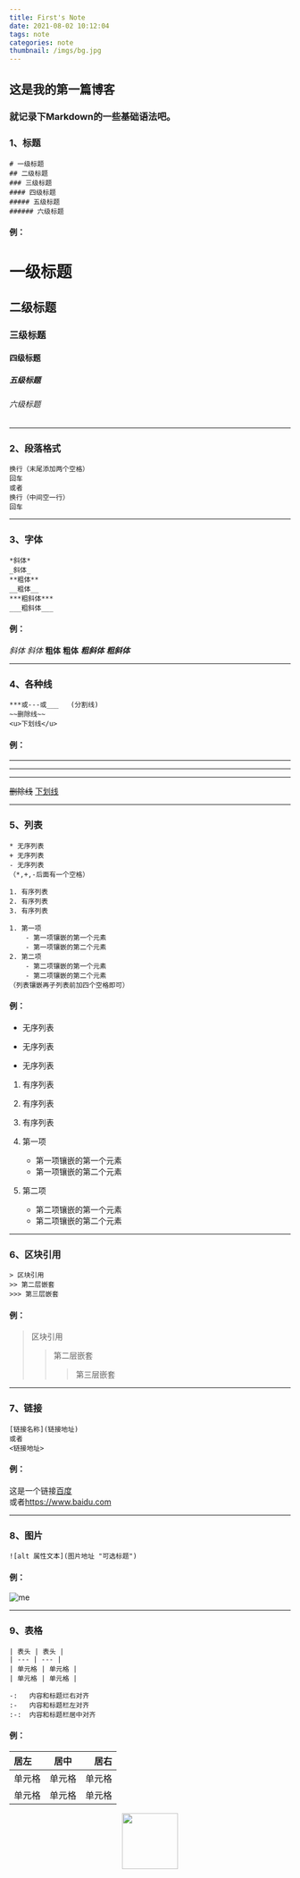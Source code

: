```yaml
---
title: First's Note
date: 2021-08-02 10:12:04
tags: note
categories: note
thumbnail: /imgs/bg.jpg
---
```


## 这是我的第一篇博客
### 就记录下Markdown的一些基础语法吧。

<!-- more -->

### 1、标题
```
# 一级标题
## 二级标题
### 三级标题
#### 四级标题
##### 五级标题
###### 六级标题
```
#### 例：
# 一级标题
## 二级标题
### 三级标题
#### 四级标题
##### 五级标题
###### 六级标题

***

### 2、段落格式
```
换行（末尾添加两个空格）
回车  
或者  
换行（中间空一行）
回车
```

***

### 3、字体
```
*斜体*
_斜体_
**粗体**
__粗体__
***粗斜体***
___粗斜体___
```
#### 例：
*斜体*
_斜体_
**粗体**
__粗体__
***粗斜体***
___粗斜体___

***

### 4、各种线
``` 
***或---或___   (分割线)
~~删除线~~
<u>下划线</u>
```
#### 例：
***
---
___
~~删除线~~
<u>下划线</u>

***

### 5、列表
```
* 无序列表
+ 无序列表
- 无序列表
（*,+,-后面有一个空格）

1. 有序列表
2. 有序列表
3. 有序列表

1. 第一项
    - 第一项镶嵌的第一个元素
	- 第一项镶嵌的第二个元素
2. 第二项
    - 第二项镶嵌的第一个元素
	- 第二项镶嵌的第二个元素
（列表镶嵌再子列表前加四个空格即可）
```
#### 例：
* 无序列表
+ 无序列表
- 无序列表

1. 有序列表
2. 有序列表
3. 有序列表

4. 第一项
    - 第一项镶嵌的第一个元素
	- 第一项镶嵌的第二个元素
5. 第二项
    - 第二项镶嵌的第一个元素
	- 第二项镶嵌的第二个元素 

***

### 6、区块引用
```
> 区块引用
>> 第二层嵌套
>>> 第三层嵌套
```
#### 例：
> 区块引用
>> 第二层嵌套
>>> 第三层嵌套

***

### 7、链接
```
[链接名称](链接地址)
或者
<链接地址>
```
#### 例：
这是一个链接[百度](https://www.baidu.com)  
或者<https://www.baidu.com>

***

### 8、图片
```
![alt 属性文本](图片地址 "可选标题")
```
#### 例：
![me](https://z3.ax1x.com/2021/08/16/f2Hxdx.jpg "me")
<!-- [![f2Hxdx.jpg](https://z3.ax1x.com/2021/08/16/f2Hxdx.jpg)](https://imgtu.com/i/f2Hxdx) -->

***

### 9、表格
```
| 表头 | 表头 |
| --- | --- |
| 单元格 | 单元格 |
| 单元格 | 单元格 |

-:   内容和标题烂右对齐
:-   内容和标题栏左对齐
:-:  内容和标题栏居中对齐
```
#### 例：
| 居左 | 居中 | 居右 |
| :--- | :--: | --: |
| 单元格 | 单元格 | 单元格 |
| 单元格 | 单元格 | 单元格 |
<center>
	<img src="https://z3.ax1x.com/2021/08/16/f2Hzo6.png" width="100" height="100">
</center>
